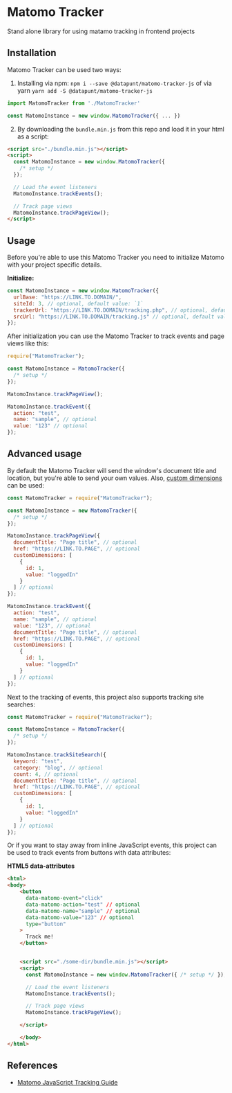 # Matomo Tracker

Stand alone library for using matamo tracking in frontend projects

## Installation

Matomo Tracker can be used two ways:

1. Installing via npm: `npm i --save @datapunt/matomo-tracker-js` of via yarn `yarn add -S @datapunt/matomo-tracker-js`
```js
import MatomoTracker from './MatomoTracker'

const MatomoInstance = new window.MatomoTracker({ ... })
```

2. By downloading the `bundle.min.js` from this repo and load it in your html as a script:

```html
<script src="./bundle.min.js"></script>
<script>
  const MatomoInstance = new window.MatomoTracker({
    /* setup */
  });

  // Load the event listeners
  MatomoInstance.trackEvents();

  // Track page views
  MatomoInstance.trackPageView();
</script>
```

## Usage

Before you're able to use this Matomo Tracker you need to initialize Matomo with your project specific details.

**Initialize:**

```js
const MatomoInstance = new window.MatomoTracker({
  urlBase: "https://LINK.TO.DOMAIN/",
  siteId: 3, // optional, default value: `1`
  trackerUrl: "https://LINK.TO.DOMAIN/tracking.php", // optional, default value: `${urlBase}matomo.php`
  srcUrl: "https://LINK.TO.DOMAIN/tracking.js" // optional, default value: `${urlBase}matomo.js`
});
```

After initialization you can use the Matomo Tracker to track events and page views like this:

```js
require("MatomoTracker");

const MatomoInstance = MatomoTracker({
  /* setup */
});

MatomoInstance.trackPageView();

MatomoInstance.trackEvent({
  action: "test",
  name: "sample", // optional
  value: "123" // optional
});
```

## Advanced usage

By default the Matomo Tracker will send the window's document title and location, but you're able to send your own values. Also, [custom dimensions](https://matomo.org/docs/custom-dimensions/) can be used:

```js
const MatomoTracker = require("MatomoTracker");

const MatomoInstance = new MatomoTracker({
  /* setup */
});

MatomoInstance.trackPageView({
  documentTitle: "Page title", // optional
  href: "https://LINK.TO.PAGE", // optional
  customDimensions: [
    {
      id: 1,
      value: "loggedIn"
    }
  ] // optional
});

MatomoInstance.trackEvent({
  action: "test",
  name: "sample", // optional
  value: "123", // optional
  documentTitle: "Page title", // optional
  href: "https://LINK.TO.PAGE", // optional
  customDimensions: [
    {
      id: 1,
      value: "loggedIn"
    }
  ] // optional
});
```

Next to the tracking of events, this project also supports tracking site searches:

```js
const MatomoTracker = require("MatomoTracker");

const MatomoInstance = MatomoTracker({
  /* setup */
});

MatomoInstance.trackSiteSearch({
  keyword: "test",
  category: "blog", // optional
  count: 4, // optional
  documentTitle: "Page title", // optional
  href: "https://LINK.TO.PAGE", // optional
  customDimensions: [
    {
      id: 1,
      value: "loggedIn"
    }
  ] // optional
});
```

Or if you want to stay away from inline JavaScript events, this project can be used to track events from buttons with data attributes:

**HTML5 data-attributes**

```html
<html>
<body>
    <button
      data-matomo-event="click"
      data-matomo-action="test" // optional
      data-matomo-name="sample" // optional
      data-matomo-value="123" // optional
      type="button"
    >
      Track me!
    </button>


    <script src="./some-dir/bundle.min.js"></script>
    <script>
      const MatomoInstance = new window.MatomoTracker({ /* setup */ });

	  // Load the event listeners
      MatomoInstance.trackEvents();

      // Track page views
      MatomoInstance.trackPageView();

    </script>

    </body>
</html>
```

## References

- [Matomo JavaScript Tracking Guide](https://developer.matomo.org/guides/tracking-javascript-guide)
